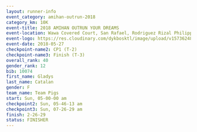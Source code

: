 ```yaml
---
layout: runner-info 
event_category: amihan-outrun-2018 
category_km: 10K 
event-title: 2018 AMIHAN OUTRUN YOUR DREAMS 
event-location: Wawa Covered Court, San Rafael, Rodriguez Rizal Philippines 
event-logo: https://res.cloudinary.com/dykbosktl/image/upload/v1573624843/Logo/poster-22_v0xvr9.jpg 
event-date: 2018-05-27 
checkpoint-name2: CP1 (T-2) 
checkpoint-name3: Finish (T-3) 
overall_rank: 40
gender_rank: 12
bib: 10074
first_name: Gladys
last_name: Catalan
gender: F
team_name: Team Pigs
start: Sun, 05-00-00 am
checkpoint2: Sun, 05-46-13 am
checkpoint3: Sun, 07-26-29 am
finish: 2-26-29
status: FINISHER
---
```

